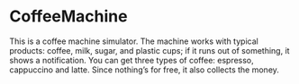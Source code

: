 # CoffeeMachine
This is a coffee machine simulator. 
The machine works with typical products: coffee, milk, sugar, and plastic cups; if it runs out of something, it shows a notification.
You can get three types of coffee: espresso, cappuccino and latte. Since nothing’s for free, it also collects the money.
